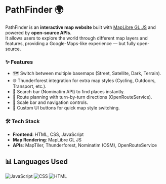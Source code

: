 # PathFinder 🌍

PathFinder is an **interactive map website** built with [MapLibre GL JS](https://maplibre.org/) and powered by **open-source APIs**.  
It allows users to explore the world through different map layers and features, providing a Google-Maps-like experience — but fully open-source.

### ✨ Features
- 🗺️ Switch between multiple basemaps (Street, Satellite, Dark, Terrain).  
- 🌐 Thunderforest integration for extra map styles (Cycling, Outdoors, Transport, etc.).  
- 🔎 Search bar (Nominatim API) to find places instantly.  
- 🚗 Route planning with turn-by-turn directions (OpenRouteService).  
- 📏 Scale bar and navigation controls.  
- 🎨 Custom UI buttons for quick map style switching.  

### 🛠️ Tech Stack
- **Frontend**: HTML, CSS, JavaScript  
- **Map Rendering**: MapLibre GL JS  
- **APIs**: MapTiler, Thunderforest, Nominatim (OSM), OpenRouteService  

## 📊 Languages Used

![JavaScript](https://img.shields.io/badge/JavaScript-55%25-yellow)
![CSS](https://img.shields.io/badge/CSS-23%25-blueviolet)
![HTML](https://img.shields.io/badge/HTML-21%25-orange)
